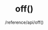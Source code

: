 ---
layout: reference_md
title: off()
summary: 移除表格所有事件
sub: 文档(Options & API) DataTables中文网
since: DataTables 1.10
navcategory: api
keywords: off,api
author: /reference/api/off()
---
